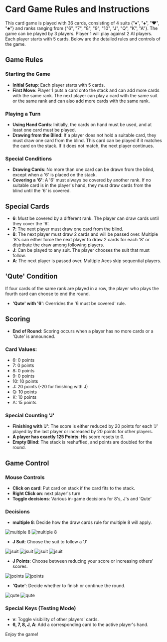 # Card Game Rules and Instructions

This card game is played with 36 cards, consisting of 4 suits {"♦", "♠", "♥", "♣"} and ranks ranging from {"6", "7", "8", "9", "10", "J", "Q", "K", "A"}. The game can be played by 3 players. Player 1 will play against 2 AI players. Each player starts with 5 cards. Below are the detailed rules and controls of the game.

## Game Rules

### Starting the Game
- **Initial Setup**: Each player starts with 5 cards.
- **First Move**: Player 1 puts a card onto the stack and can add more cards with the same rank. The next player can play a card with the same suit or the same rank and can also add more cards with the same rank.

### Playing a Turn
- **Using Hand Cards**: Initially, the cards on hand must be used, and at least one card must be played.
- **Drawing from the Blind**: If a player does not hold a suitable card, they must draw one card from the blind. This card can be played if it matches the card on the stack. If it does not match, the next player continues.

### Special Conditions
- **Drawing Cards**: No more than one card can be drawn from the blind, except when a '6' is placed on the stack.
- **Covering a '6'**: A '6' must always be covered by another rank. If no suitable card is in the player's hand, they must draw cards from the blind until the '6' is covered.

## Special Cards
- **6**: Must be covered by a different rank. The player can draw cards until they cover the '6'.
- **7**: The next player must draw one card from the blind.
- **8**: The next player must draw 2 cards and will be passed over. Multiple '8's can either force the next player to draw 2 cards for each '8' or distribute the draw among following players.
- **J**: Can be played to any suit. The player chooses the suit that must follow.
- **A**: The next player is passed over. Multiple Aces skip sequential players.

## 'Qute' Condition
If four cards of the same rank are played in a row, the player who plays the fourth card can choose to end the round.

- **'Qute' with '6'**: Overrides the '6 must be covered' rule.

## Scoring
- **End of Round**: Scoring occurs when a player has no more cards or a 'Qute' is announced.

### Card Values:
- 6: 0 points
- 7: 0 points
- 8: 0 points
- 9: 0 points
- 10: 10 points
- J: 20 points (-20 for finishing with J)
- Q: 10 points
- K: 10 points
- A: 15 points

### Special Counting 'J'
- **Finishing with 'J'**: The score is either reduced by 20 points for each 'J' played by the last player or increased by 20 points for other players.
- **A player has exactly 125 Points**: His score resets to 0.
- **Empty Blind**: The stack is reshuffled, and points are doubled for the round.

## Game Control

### Mouse Controls
- **Click on card**: Put card on stack if the card fits to the stack.
- **Right Click on**: next player's turn
- **Toggle decisions**: Various in-game decisions for 8's, J's and 'Qute'

### Decisions
- **multiple 8**: Decide how the draw cards rule for multiple 8 will apply.

![multiple 8](cards/chooser_eights_n.png)
![multiple 8](cards/chooser_eights_a.png)

- **J Suit**: Choose the suit to follow a 'J'

![jsuit](cards/jsuit_of_diamonds.png)
![jsuit](cards/jsuit_of_hearts.png)
![jsuit](cards/jsuit_of_spades.png)
![jsuit](cards/jsuit_of_clubs.png)

- **J Points**: Choose between reducing your score or increasing others' scores.

![jpoints](cards/chooser_jpoints_p.png)
![jpoints](cards/chooser_jpoints_m.png)

- **'Qute'**: Decide whether to finish or continue the round.

![qute](cards/chooser_qute_y.png)
![qute](cards/chooser_qute_n.png)

### Special Keys (Testing Mode)
- **v**: Toggle visibility of other players' cards.
- **6, 7, 8, J, A**: Add a corresponding card to the active player's hand.



Enjoy the game!
